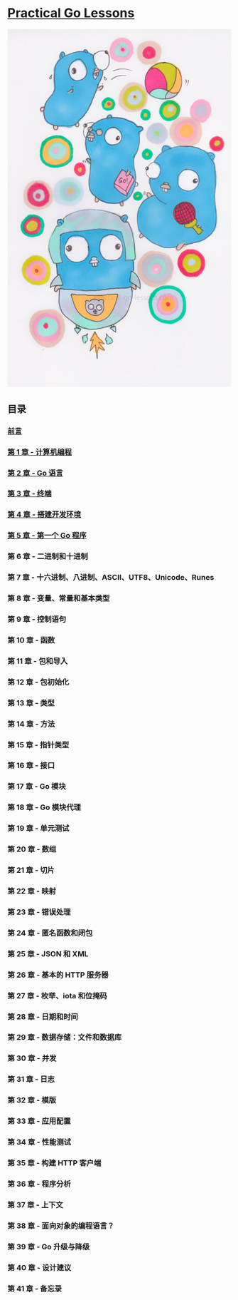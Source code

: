 # [Practical Go Lessons][]

![Cover](./images/main.0ef523d5.jpg "封面")

## 目录

### [前言][00]
### [第 1 章 - 计算机编程][01]
### [第 2 章 - Go 语言][02]
### [第 3 章 - 终端][03]
### [第 4 章 - 搭建开发环境][04]
### [第 5 章 - 第一个 Go 程序][05]
### 第 6 章 - 二进制和十进制
### 第 7 章 - 十六进制、八进制、ASCII、UTF8、Unicode、Runes
### 第 8 章 - 变量、常量和基本类型
### 第 9 章 - 控制语句
### 第 10 章 - 函数
### 第 11 章 - 包和导入
### 第 12 章 - 包初始化
### 第 13 章 - 类型
### 第 14 章 - 方法
### 第 15 章 - 指针类型
### 第 16 章 - 接口
### 第 17 章 - Go 模块
### 第 18 章 - Go 模块代理
### 第 19 章 - 单元测试
### 第 20 章 - 数组
### 第 21 章 - 切片
### 第 22 章 - 映射
### 第 23 章 - 错误处理
### 第 24 章 - 匿名函数和闭包
### 第 25 章 - JSON 和 XML
### 第 26 章 - 基本的 HTTP 服务器
### 第 27 章 - 枚举、iota 和位掩码
### 第 28 章 - 日期和时间
### 第 29 章 - 数据存储：文件和数据库
### 第 30 章 - 并发
### 第 31 章 - 日志
### 第 32 章 - 模版
### 第 33 章 - 应用配置
### 第 34 章 - 性能测试
### 第 35 章 - 构建 HTTP 客户端
### 第 36 章 - 程序分析
### 第 37 章 - 上下文
### 第 38 章 - 面向对象的编程语言？
### 第 39 章 - Go 升级与降级
### 第 40 章 - 设计建议
### 第 41 章 - 备忘录

[Practical Go Lessons]: https://practical-go-lessons.com
[00]: ./00-foreword.md
[01]: ./01-programming_a_computer.md
[02]: ./02-the_go_language.md
[03]: ./03-the_terminal.md
[04]: ./04-setup_your_dev_environment.md
[05]: ./05-first_go_application.md
